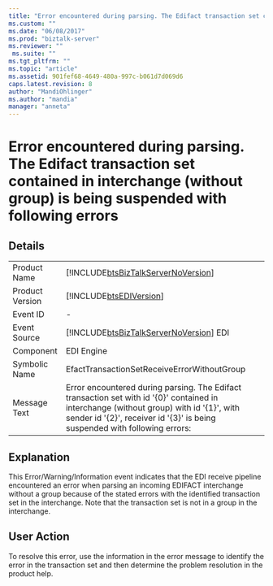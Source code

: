 ```yaml
---
title: "Error encountered during parsing. The Edifact transaction set contained in interchange (without group) is being suspended with following errors | Microsoft Docs"
ms.custom: ""
ms.date: "06/08/2017"
ms.prod: "biztalk-server"
ms.reviewer: ""
 ms.suite: ""
ms.tgt_pltfrm: ""
ms.topic: "article"
ms.assetid: 901fef68-4649-480a-997c-b061d7d069d6
caps.latest.revision: 8
author: "MandiOhlinger"
ms.author: "mandia"
manager: "anneta"
---
```

# Error encountered during parsing. The Edifact transaction set contained in interchange (without group) is being suspended with following errors
## Details  
  
|||  
|-|-|  
|Product Name|[!INCLUDE[btsBizTalkServerNoVersion](../includes/btsbiztalkservernoversion-md.md)]|  
|Product Version|[!INCLUDE[btsEDIVersion](../includes/btsediversion-md.md)]|  
|Event ID|-|  
|Event Source|[!INCLUDE[btsBizTalkServerNoVersion](../includes/btsbiztalkservernoversion-md.md)] EDI|  
|Component|EDI Engine|  
|Symbolic Name|EfactTransactionSetReceiveErrorWithoutGroup|  
|Message Text|Error encountered during parsing. The Edifact transaction set with id '{0}' contained in interchange (without group) with id '{1}', with sender id '{2}', receiver id '{3}' is being suspended with following errors:|  
  
## Explanation  
 This Error/Warning/Information event indicates that the EDI receive pipeline encountered an error when parsing an incoming EDIFACT interchange without a group because of the stated errors with the identified transaction set in the interchange. Note that the transaction set is not in a group in the interchange.  
  
## User Action  
 To resolve this error, use the information in the error message to identify the error in the transaction set and then determine the problem resolution in the product help.
